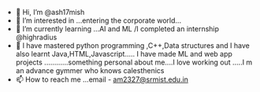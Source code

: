- 👋 Hi, I’m @ash17mish
- 👀 I’m interested in ...entering the corporate world...
- 🌱 I’m currently learning ...AI and ML /I completed an internship @highradius
- 💞️ I have mastered python programming  ,C++,Data structures and I have also learnt Java,HTML,Javascript.....
    I have made ML and web app projects
    ............something personal about me....I love working out .....I m an advance gymmer who knows calesthenics
- 📫 How to reach me ...email - am2327@srmist.edu.in

<!---
ash17mish/ash17mish is a ✨ special ✨ repository because its `README.md` (this file) appears on your GitHub profile.
You can click the Preview link to take a look at your changes.
--->
